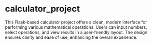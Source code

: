 # calculator_project
This Flask-based calculator project offers a clean, modern interface for performing various mathematical operations. Users can input numbers, select operations, and view results in a user-friendly layout. The design ensures clarity and ease of use, enhancing the overall experience.
